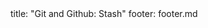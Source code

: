 <frontmatter>
title: "Git and Github: Stash"
footer: footer.md
</frontmatter>

<include src="navbar.md" boilerplate />

<include src="unit-inPage-asFlat.md" boilerplate />
